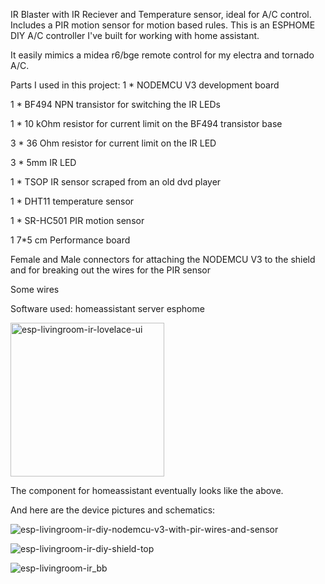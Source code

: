 IR Blaster with IR Reciever and Temperature sensor, ideal for A/C control.
Includes a PIR motion sensor for motion based rules.
This is an ESPHOME DIY A/C controller I've built for working with home assistant.

It easily mimics a midea r6/bge remote control for my electra and tornado A/C.

Parts I used in this project:
1 * NODEMCU V3 development board

1 * BF494 NPN transistor for switching the IR LEDs

1 * 10 kOhm resistor for current limit on the BF494 transistor base

3 * 36 Ohm resistor for current limit on the IR LED

3 * 5mm IR LED

1 * TSOP IR sensor scraped from an old dvd player

1 * DHT11 temperature sensor

1 * SR-HC501 PIR motion sensor

1 7*5 cm Performance board

Female and Male connectors for attaching the NODEMCU V3 to the shield and for breaking out the wires for the PIR sensor

Some wires

Software used:
homeassistant server
esphome

<img width="246" alt="esp-livingroom-ir-lovelace-ui" src="https://user-images.githubusercontent.com/6322663/133160703-68ff88fe-bc8c-4690-b329-9acf1fb97563.png">

The component for homeassistant eventually looks like the above.

And here are the device pictures and schematics:

![esp-livingroom-ir-diy-nodemcu-v3-with-pir-wires-and-sensor](https://user-images.githubusercontent.com/6322663/133160905-4502fbc5-b649-496f-ae27-4e0811ec07dd.jpg)

![esp-livingroom-ir-diy-shield-top](https://user-images.githubusercontent.com/6322663/133161081-a7b2683c-f09d-4100-b19d-96729a855903.jpg)

![esp-livingroom-ir_bb](https://user-images.githubusercontent.com/6322663/133161106-943fe0fa-4c82-4e44-a22b-af9c47a95dfb.png)
